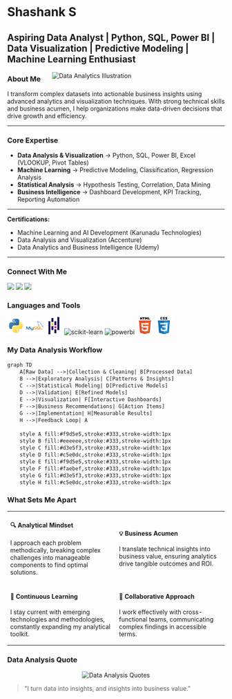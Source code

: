 # Shashank S
## Aspiring Data Analyst | Python, SQL, Power BI | Data Visualization | Predictive Modeling | Machine Learning Enthusiast

<img align="right" alt="Data Analytics Illustration" width="400" src="https://gifdb.com/images/high/animated-man-computer-coding-nae6mec378lsg1i3.gif">

### About Me
I transform complex datasets into actionable business insights using advanced analytics and visualization techniques. With strong technical skills and business acumen, I help organizations make data-driven decisions that drive growth and efficiency.

---

### Core Expertise
- **Data Analysis & Visualization** → Python, SQL, Power BI, Excel (VLOOKUP, Pivot Tables)
- **Machine Learning** → Predictive Modeling, Classification, Regression Analysis
- **Statistical Analysis** → Hypothesis Testing, Correlation, Data Mining
- **Business Intelligence** → Dashboard Development, KPI Tracking, Reporting Automation

---

**Certifications:**
- Machine Learning and AI Development (Karunadu Technologies)
- Data Analysis and Visualization (Accenture)
- Data Analytics and Business Intelligence (Udemy)

---

### Connect With Me
<p align="left">
  <a href="mailto:shashankgowdru048@gmail.com"><img src="https://img.shields.io/badge/Email-shashankgowdru048%40gmail.com-blue?style=flat-square&logo=gmail"></a>
  <a href="https://www.linkedin.com/in/shashank-ai-ml/" target="_blank"><img src="https://img.shields.io/badge/LinkedIn-Shashank_S-0077B5?style=flat-square&logo=linkedin"></a>
  <a href="https://github.com/Shashank-48s" target="_blank"><img src="https://img.shields.io/badge/GitHub-Shashank--48s-181717?style=flat-square&logo=github"></a>
</p>

### Languages and Tools
<p align="left">
  <img src="https://raw.githubusercontent.com/devicons/devicon/master/icons/python/python-original.svg" alt="python" width="40" height="40"/>
  <img src="https://raw.githubusercontent.com/devicons/devicon/master/icons/mysql/mysql-original-wordmark.svg" alt="mysql" width="40" height="40"/>
  <img src="https://raw.githubusercontent.com/devicons/devicon/2ae2a900d2f041da66e950e4d48052658d850630/icons/pandas/pandas-original.svg" alt="pandas" width="40" height="40"/>
  <img src="https://upload.wikimedia.org/wikipedia/commons/0/05/Scikit_learn_logo_small.svg" alt="scikit-learn" width="40" height="40"/>
  <img src="https://upload.wikimedia.org/wikipedia/commons/c/cf/New_Power_BI_Logo.svg" alt="powerbi" width="40" height="40"/>
  <img src="https://raw.githubusercontent.com/devicons/devicon/master/icons/html5/html5-original-wordmark.svg" alt="html5" width="40" height="40"/>
  <img src="https://raw.githubusercontent.com/devicons/devicon/master/icons/css3/css3-original-wordmark.svg" alt="css3" width="40" height="40"/>
</p>

### My Data Analysis Workflow
```mermaid
graph TD
    A[Raw Data] -->|Collection & Cleaning| B[Processed Data]
    B -->|Exploratory Analysis| C[Patterns & Insights]
    C -->|Statistical Modeling| D[Predictive Models]
    D -->|Validation| E[Refined Models]
    E -->|Visualization| F[Interactive Dashboards]
    F -->|Business Recommendations| G[Action Items]
    G -->|Implementation| H[Measurable Results]
    H -->|Feedback Loop| A
    
    style A fill:#f9d5e5,stroke:#333,stroke-width:1px
    style B fill:#eeeeee,stroke:#333,stroke-width:1px
    style C fill:#d3e5f3,stroke:#333,stroke-width:1px
    style D fill:#c5e0dc,stroke:#333,stroke-width:1px
    style E fill:#f9d5e5,stroke:#333,stroke-width:1px
    style F fill:#faebef,stroke:#333,stroke-width:1px
    style G fill:#d3e5f3,stroke:#333,stroke-width:1px
    style H fill:#c5e0dc,stroke:#333,stroke-width:1px
```

### What Sets Me Apart
<table>
  <tr>
    <td width="50%">
      <h4>🔍 Analytical Mindset</h4>
      <p>I approach each problem methodically, breaking complex challenges into manageable components to find optimal solutions.</p>
    </td>
    <td width="50%">
      <h4>💡 Business Acumen</h4>
      <p>I translate technical insights into business value, ensuring analytics drive tangible outcomes and ROI.</p>
    </td>
  </tr>
  <tr>
    <td width="50%">
      <h4>🚀 Continuous Learning</h4>
      <p>I stay current with emerging technologies and methodologies, constantly expanding my analytical toolkit.</p>
    </td>
    <td width="50%">
      <h4>🤝 Collaborative Approach</h4>
      <p>I work effectively with cross-functional teams, communicating complex findings in accessible terms.</p>
    </td>
  </tr>
</table>

### Data Analysis Quote
<div align="center">
  <img src="https://readme-typing-svg.herokuapp.com?font=Georgia&duration=3000&pause=500&color=2C698D&center=true&vCenter=true&width=500&height=100&lines=In+God+we+trust%2C;all+others+must+bring+data.;+-+W.+Edwards+Deming;Data+is+not+information%2C;information+is+not+knowledge.;+-+Clifford+Stoll;Without+data%2C+you're+just;another+person+with+an+opinion.;+-+W.+Edwards+Deming" alt="Data Analysis Quotes">
</div>

> "I turn data into insights, and insights into business value."
